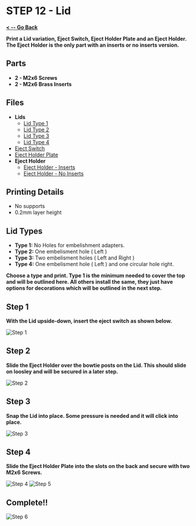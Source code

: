 # STEP 12 - Lid

**[< -- Go Back](../README.md)**

**Print a Lid variation, Eject Switch, Eject Holder Plate and an Eject Holder. The Eject Holder is the only part with an inserts or no inserts version.**

## Parts

* **2 - M2x6 Screws**
* **2 - M2x6 Brass Inserts**

## Files

* **Lids**
	* [Lid Type 1](../Models%20-%20Common/Lids/Lid%20Type%201.3mf)
	* [Lid Type 2](../Models%20-%20Common/Lids/Lid%20Type%202.3mf)
	* [Lid Type 3](../Models%20-%20Common/Lids/Lid%20Type%203.3mf)
	* [Lid Type 4](../Models%20-%20Common/Lids/Lid%20Type%204.3mf)
* [Eject Switch](../Models%20-%20Common/Eject%20System/Eject%20Switch.3mf)
* [Eject Holder Plate](../Models%20-%20Common/Eject%20System/Eject%20Holder%20Plate.3mf)
* **Eject Holder**
	* [Eject Holder - Inserts](../Models%20-%20Inserts/Eject%20Holder.3mf)
	* [Eject Holder - No Inserts](../Models%20-%20No%20Inserts/Eject%20Holder.3mf)

## Printing Details

* No supports
* 0.2mm layer height

## Lid Types

* **Type 1:** No Holes for embelishment adapters.
* **Type 2:** One embelisment hole ( Left )
* **Type 3:** Two embelisment holes ( Left and Right )
* **Type 4:** One embelisment hole ( Left ) and one circular hole right.

**Choose a type and print. Type 1 is the minimum needed to cover the top and will be outlined here. All others install the same, they just have options for decorations which will be outlined in the next step.**

## Step 1

**With the Lid upside-down, insert the eject switch as shown below.**

![Step 1](../Images/Common/Lid/Step1.png "Step 1")

## Step 2

**Slide the Eject Holder over the bowtie posts on the Lid. This should slide on loosley and will be secured in a later step.**

![Step 2](../Images/Common/Lid/Step2.png "Step 2")

## Step 3

**Snap the Lid into place. Some pressure is needed and it will click into place.**

![Step 3](../Images/Common/Lid/Step3.png "Step 3")

## Step 4

**Slide the Eject Holder Plate into the slots on the back and secure with two M2x6 Screws.**

![Step 4](../Images/Common/Lid/Step4.png "Step 4")
![Step 5](../Images/Common/Lid/Step5.png "Step 5")

## Complete!!

![Step 6](../Images/Common/Lid/Step6.png "Step 6")
